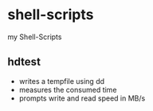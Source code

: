 shell-scripts
=============

my Shell-Scripts

## hdtest
* writes a tempfile using dd
* measures the consumed time
* prompts write and read speed in MB/s